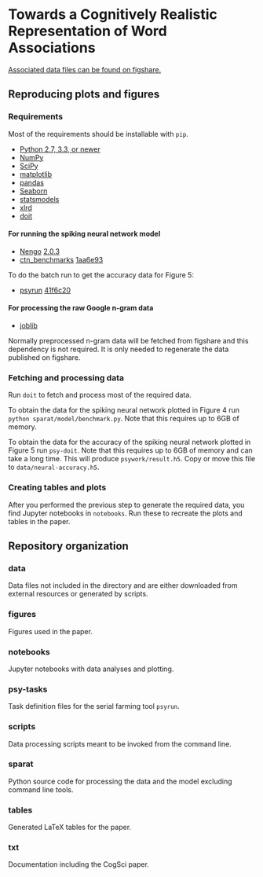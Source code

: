 # Towards a Cognitively Realistic Representation of Word Associations

[Associated data files can be found on figshare.](https://dx.doi.org/10.6084/m9.figshare.2066799)

## Reproducing plots and figures

### Requirements

Most of the requirements should be installable with `pip`.

* [Python 2.7, 3.3, or newer](https://www.python.org/)
* [NumPy](http://www.numpy.org/)
* [SciPy](http://www.scipy.org/)
* [matplotlib](http://matplotlib.org/)
* [pandas](http://pandas.pydata.org/)
* [Seaborn](http://stanford.edu/~mwaskom/software/seaborn/)
* [statsmodels](http://statsmodels.sourceforge.net/)
* [xlrd](http://www.python-excel.org/)
* [doit](http://pydoit.org/)

#### For running the spiking neural network model

* [Nengo](https://github.com/nengo/nengo) [2.0.3](https://github.com/nengo/nengo/releases/tag/v2.0.3)
* [ctn_benchmarks](https://github.com/ctn-waterloo/ctn_benchmarks) [1aa6e93](https://github.com/ctn-waterloo/ctn_benchmarks/tree/1aa6e93b912fd16170ba8e3426f8718c85070504)

To do the batch run to get the accuracy data for Figure 5:

* [psyrun](https://github.com/jgosmann/psyrun) [41f6c20](https://github.com/jgosmann/psyrun/tree/41f6c203b65c14e7dc5c1ef424c75ec3ca8f9dbb)

#### For processing the raw Google n-gram data

* [joblib](https://pythonhosted.org/joblib/)

Normally preprocessed n-gram data will be fetched from figshare and this
dependency is not required. It is only needed to regenerate the data published
on figshare.


### Fetching and processing data

Run `doit` to fetch and process most of the required data.

To obtain the data for the spiking neural network plotted in Figure 4 run
`python sparat/model/benchmark.py`. Note that this requires up to 6GB of memory.

To obtain the data for the accuracy of the spiking neural network plotted in
Figure 5 run `psy-doit`. Note that this requires up to 6GB of memory and can
take a long time. This will produce `psywork/result.h5`. Copy or move this file
to `data/neural-accuracy.h5`.


### Creating tables and plots

After you performed the previous step to generate the required data, you find
Jupyter notebooks in `notebooks`. Run these to recreate the plots and tables in
the paper.


## Repository organization

### data
Data files not included in the directory and are either downloaded from
external resources or generated by scripts.

### figures
Figures used in the paper.

### notebooks
Jupyter notebooks with data analyses and plotting.

### psy-tasks
Task definition files for the serial farming tool `psyrun`.

### scripts
Data processing scripts meant to be invoked from the command line.

### sparat
Python source code for processing the data and the model excluding command line
tools.

### tables
Generated LaTeX tables for the paper.

### txt
Documentation including the CogSci paper.
